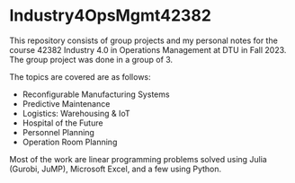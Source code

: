 # Industry4OpsMgmt42382

This repository consists of group projects and my personal notes for the course 42382 Industry 4.0 in Operations Management at DTU in Fall 2023. The group project was done in a group of 3.

The topics are covered are as follows:

- Reconfigurable Manufacturing Systems
- Predictive Maintenance
- Logistics: Warehousing & IoT
- Hospital of the Future
- Personnel Planning
- Operation Room Planning

Most of the work are linear programming problems solved using Julia (Gurobi, JuMP), Microsoft Excel, and a few using Python.
